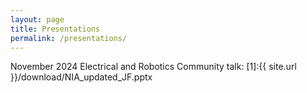 ```yaml
---
layout: page
title: Presentations
permalink: /presentations/
---
```



November 2024 Electrical and Robotics Community talk:
[1]:{{ site.url }}/download/NIA_updated_JF.pptx
